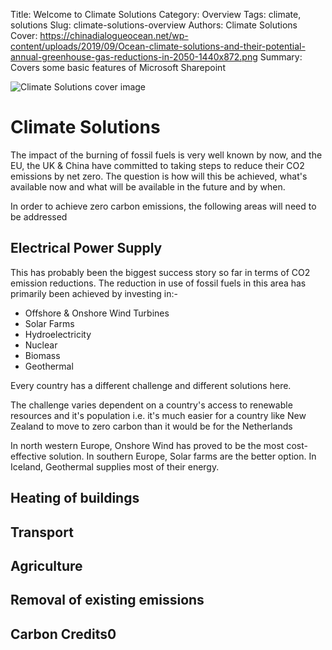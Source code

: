 Title: Welcome to Climate Solutions
Category: Overview
Tags: climate, solutions
Slug: climate-solutions-overview
Authors: Climate Solutions
Cover: https://chinadialogueocean.net/wp-content/uploads/2019/09/Ocean-climate-solutions-and-their-potential-annual-greenhouse-gas-reductions-in-2050-1440x872.png
Summary: Covers some basic features of Microsoft Sharepoint

![Climate Solutions cover image](https://chinadialogueocean.net/wp-content/uploads/2019/09/Ocean-climate-solutions-and-their-potential-annual-greenhouse-gas-reductions-in-2050-1440x872.png)
# Climate Solutions

The impact of the burning of fossil fuels is very well known by now, and the EU, the UK & China have committed to taking steps to reduce their CO2 emissions by net zero.
The question is how will this be achieved, what's available now and what will be available in the future and by when.

In order to achieve zero carbon emissions, the following areas will need to be addressed

## Electrical Power Supply
This has probably been the biggest success story so far in terms of CO2 emission reductions.
The reduction in use of fossil fuels in this area has primarily been achieved by investing in:-
* Offshore & Onshore Wind Turbines
* Solar Farms
* Hydroelectricity
* Nuclear
* Biomass
* Geothermal

Every country has a different challenge and different solutions here. 

The challenge varies dependent on a country's access to renewable resources and it's population i.e. it's much easier for a country like New Zealand to move to zero carbon than it would be for the Netherlands 

In north western Europe, Onshore Wind has proved to be the most cost-effective solution. In southern Europe, Solar farms are the better option. 
In Iceland, Geothermal supplies most of their energy. 


## Heating of buildings

## Transport

## Agriculture

## Removal of existing emissions

## Carbon Credits0


